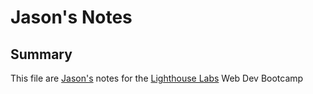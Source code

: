 # Jason's Notes

## Summary
This file are [Jason's](https://github.com/jkadman) notes for the [Lighthouse Labs](https://www.lighthouselabs.ca/) Web Dev Bootcamp

